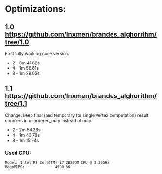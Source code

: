 # Optimizations:
## 1.0 https://github.com/lnxmen/brandes_alghorithm/tree/1.0
First fully working code version.
- 2 - 3m 41.62s
- 4 - 1m 56.61s
- 8 - 1m 29.05s

## 1.1 https://github.com/lnxmen/brandes_alghorithm/tree/1.1
Change: keep final (and temporary for single vertex computation) result counters in unordered_map instead of map.
- 2 - 2m 54.36s
- 4 - 1m 43.78s
- 8 - 1m 15.94s

### Used CPU:
```
Model: Intel(R) Core(TM) i7-2820QM CPU @ 2.30GHz
BogoMIPS:              4590.66
```